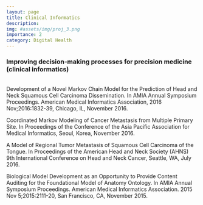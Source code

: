 ```yaml
---
layout: page
title: Clinical Informatics
description:
img: #assets/img/proj_3.png
importance: 2
category: Digital Health
---
```


<h3>Improving decision-making processes for precision medicine (clinical informatics)</h3>
<br>
Development of a Novel Markov Chain Model for the Prediction of Head and Neck Squamous Cell Carcinoma Dissemination. In AMIA Annual Symposium Proceedings. American Medical Informatics Association, 2016 Nov;2016:1832-39, Chicago, IL, November 2016.

Coordinated Markov Modeling of Cancer Metastasis from Multiple Primary Site. In Proceedings of the Conference of the Asia Pacific Association for Medical Informatics, Seoul, Korea, November 2016.

A Model of Regional Tumor Metastasis of Squamous Cell Carcinoma of the Tongue. In Proceedings of the American Head and Neck Society (AHNS) 9th International Conference on Head and Neck Cancer, Seattle, WA, July 2016.

Biological Model Development as an Opportunity to Provide Content Auditing for the Foundational Model of Anatomy Ontology. In AMIA Annual Symposium Proceedings. American Medical Informatics Association. 2015 Nov 5;2015:2111-20, San Francisco, CA, November 2015.
